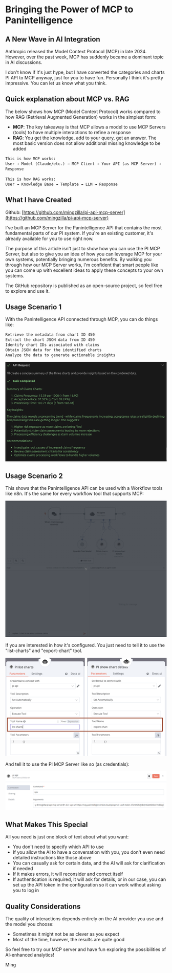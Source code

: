 # Bringing the Power of MCP to Panintelligence

## A New Wave in AI Integration

Anthropic released the Model Context Protocol (MCP) in late 2024. However, over the past week, MCP has suddenly became a dominant topic in AI discussions.

I don't know if it's just hype, but I have converted the categories and charts PI API to MCP anyway, just for you to have fun. 
Personally I think it's pretty impressive. You can let us know what you think.

## Quick explanation about MCP vs. RAG

The below shows how MCP (Model Context Protocol) works compared to how RAG (Retrieval Augmented Generation) works in the simplest form:
- **MCP**: The key takeaway is that MCP allows a model to use MCP Servers (tools) to have multiple interactions to refine a response
- **RAG**: You get the knowledge, add to your query, get an answer. The most basic version does not allow additional missing knowledge to be added

```
This is how MCP works:
User → Model (Claude/etc.) → MCP Client → Your API (as MCP Server) → Response

This is how RAG works:
User → Knowledge Base → Template → LLM → Response
```

## What I have Created

Github: [https://github.com/mingzilla/pi-api-mcp-server](https://github.com/mingzilla/pi-api-mcp-server)

I've built an MCP Server for the Panintelligence API that contains the most fundamental parts of our PI system. If you're an existing customer, it's already available for you to use right now.

The purpose of this article isn't just to show how you can use the PI MCP Server, but also to give you an idea of how you can leverage MCP for your own systems, potentially bringing numerous benefits. By walking you through how our MCP Server works, I'm confident that smart people like you can come up with excellent ideas to apply these concepts to your own systems.

The GitHub repository is published as an open-source project, so feel free to explore and use it.

## Usage Scenario 1

With the Panintelligence API connected through MCP, you can do things like:

```
Retrieve the metadata from chart ID 450
Extract the chart JSON data from ID 450
Identify chart IDs associated with claims
Obtain JSON data for the identified charts
Analyze the data to generate actionable insights
```

![example-response.png](example-response.png)

## Usage Scenario 2

This shows that the Panintelligence API can be used with a Workflow tools like n8n. It's the same for every workflow tool that supports MCP:

![Used with N8N](example-2.gif)

If you are interested in how it's configured. You just need to tell it to use the "list-charts" and "export-chart" tool.

![n8n Config](n8n-config.png)

And tell it to use the PI MCP Server like so (as credentials):

![PI MCP Server Setup](mcp-credentials.png)

## What Makes This Special

All you need is just one block of text about what you want:
- You don't need to specify which API to use
- If you allow the AI to have a conversation with you, you don't even need detailed instructions like those above
- You can casually ask for certain data, and the AI will ask for clarification if needed
- If it makes errors, it will reconsider and correct itself
- If authentication is required, it will ask for details, or in our case, you can set up the API token in the configuration so it can work without asking you to log in

## Quality Considerations

The quality of interactions depends entirely on the AI provider you use and the model you choose:
- Sometimes it might not be as clever as you expect
- Most of the time, however, the results are quite good

So feel free to try our MCP server and have fun exploring the possibilities of AI-enhanced analytics!

Ming